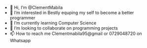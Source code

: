 - 👋 Hi, I’m @ClementMabila
- 👀 I’m interested in Bestly equping my self to become a better programmer
- 🌱 I’m currently learning Computer Science
- 💞️ I’m looking to collaborate on programming projects
- 📫 How to reach me Clementmabila95@gmail or 0729048720 on Whatsapp

<!---
ClementMabila/ClementMabila is a ✨ special ✨ repository because its `README.md` (this file) appears on your GitHub profile.
You can click the Preview link to take a look at your changes.
--->
